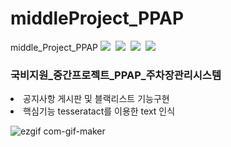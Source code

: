 # middleProject_PPAP
middle_Project_PPAP
<img src="https://img.shields.io/badge/Python-3776AB?style=flat-square&logo=Python&logoColor=white"/>&nbsp; 
<img src="https://img.shields.io/badge/Eclipse IDE-2C2255?style=flat-square&logo=Eclipse IDE&logoColor=white"/>&nbsp; 
<img src="https://img.shields.io/badge/Flask-000000?style=flat-square&logo=Flask&logoColor=white"/>&nbsp;
<img src="https://img.shields.io/badge/Anaconda-44A833?style=flat-square&logo=Anaconda&logoColor=white"/>&nbsp;


<h3>국비지원_중간프로젝트_PPAP_주차장관리시스템</h3>
<li>공지사항 게시판 및 블랙리스트 기능구현<br>
<li>핵심기능 tesseratact를 이용한 text 인식

![ezgif com-gif-maker](https://user-images.githubusercontent.com/64766952/127267903-2b71cb8e-d50f-43bc-8a02-1af0484ca174.gif)
